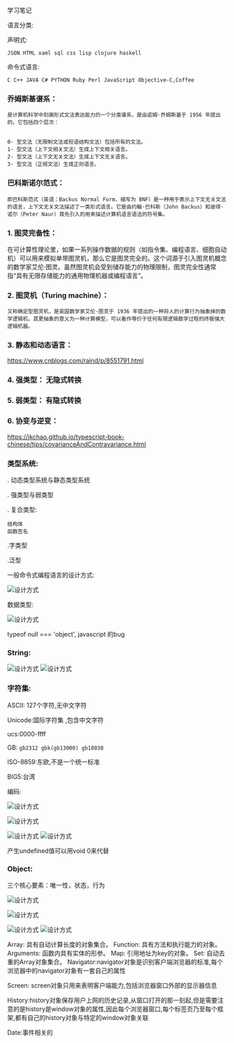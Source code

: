 学习笔记

语言分类:

声明式:

```
JSON HTML xaml sql css lisp clojure haskell
```

命令式语言:

```
C C++ JAVA C# PYTHON Ruby Perl JavaScript Objective-C,Coffee
```

### 乔姆斯基谱系：

``` 
是计算机科学中刻画形式文法表达能力的一个分类谱系，是由诺姆·乔姆斯基于 1956 年提出的。它包括四个层次：


0- 型文法（无限制文法或短语结构文法）包括所有的文法。
1- 型文法（上下文相关文法）生成上下文相关语言。
2- 型文法（上下文无关文法）生成上下文无关语言。
3- 型文法（正规文法）生成正则语言。
```

### 巴科斯诺尔范式：

``` 
即巴科斯范式（英语：Backus Normal Form，缩写为 BNF）是一种用于表示上下文无关文法的语言，上下文无关文法描述了一类形式语言。它是由约翰·巴科斯（John Backus）和彼得·诺尔（Peter Naur）首先引入的用来描述计算机语言语法的符号集。

```

### 1. 图灵完备性：

在可计算性理论里，如果一系列操作数据的规则（如指令集、编程语言、细胞自动机）可以用来模拟单带图灵机，那么它是图灵完全的。这个词源于引入图灵机概念的数学家艾伦·图灵。虽然图灵机会受到储存能力的物理限制，图灵完全性通常指“具有无限存储能力的通用物理机器或编程语言”。

### 2. 图灵机（Turing machine）：

``` 
又称确定型图灵机，是英国数学家艾伦·图灵于 1936 年提出的一种将人的计算行为抽象掉的数学逻辑机，其更抽象的意义为一种计算模型，可以看作等价于任何有限逻辑数学过程的终极强大逻辑机器。
```
### 3. 静态和动态语言： 

https://www.cnblogs.com/raind/p/8551791.html

### 4. 强类型： 无隐式转换

### 5. 弱类型： 有隐式转换

### 6. 协变与逆变：

 https://jkchao.github.io/typescript-book-chinese/tips/covarianceAndContravariance.html


 ### 类型系统:

 . 动态类型系统与静态类型系统

 . 强类型与弱类型

 . 复合类型:

    结构体
    函数签名

 .字类型

 .泛型

 一般命令式编程语言的设计方式:

 ![设计方式](./1.png)

 数据类型:

  ![设计方式](./2.png)

  typeof null === 'object', javascript 的bug


  ### String:

![设计方式](./3.png)
![设计方式](./4.png)

### 字符集:

ASCII: 127个字符,无中文字符

Unicode:国际字符集 ,包含中文字符

ucs:0000-ffff

GB:
    ```
    gb2312
    gbk(gb13000)
    gb18030
    ```

ISO-8859:东欧,不是一个统一标准

BIG5:台湾

编码:

![设计方式](./5.png)


![设计方式](./6.png)

![设计方式](./7.png)
![设计方式](./8.png)

产生undefined值可以用void 0来代替

### Object:

三个核心要素：唯一性，状态，行为

![设计方式](./9.png)

![设计方式](./10.png)


![设计方式](./11.png)
![设计方式](./12.png)



Array: 具有自动计算长度的对象集合。
Function: 具有方法和执行能力的对象。
Arguments: 函数内具有实体的形参。
Map: 引用地址为key的对象。
Set: 自动去重的Array对象集合。
Navigator:navigator对象是识别客户端浏览器的标准,每个浏览器中的navigator对象有一套自己的属性

Screen: screen对象只用来表明客户端能力,包括浏览器窗口外部的显示器信息

History:history对象保存用户上网的历史记录,从窗口打开的那一刻起,但是需要注意的是history是window对象的属性,因此每个浏览器窗口,每个标签页乃至每个框架,都有自己的history对象与特定的window对象关联

Date:事件相关的

